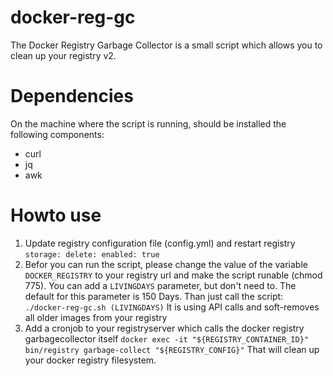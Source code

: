 # docker-reg-gc
The Docker Registry Garbage Collector is a small script which allows you to clean up your registry v2.

# Dependencies
On the machine where the script is running, should be installed the following components:
- curl
- jq
- awk

# Howto use

1. Update registry configuration file (config.yml) and restart registry
`storage: delete: enabled: true`
2. Befor you can run the script, please change the value of the variable `DOCKER_REGISTRY` to your registry url and make the script runable (chmod 775). You can add a `LIVINGDAYS` parameter, but don't need to. The default for this parameter is 150 Days. Than just call the script: `./docker-reg-gc.sh (LIVINGDAYS)`
It is using API calls and soft-removes all older images from your registry 
2. Add a cronjob to your registryserver which calls the docker registry garbagecollector itself `docker exec -it "${REGISTRY_CONTAINER_ID}" bin/registry garbage-collect "${REGISTRY_CONFIG}"` That will clean up your docker registry filesystem.
